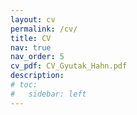 ```yaml
---
layout: cv
permalink: /cv/
title: CV
nav: true
nav_order: 5
cv_pdf: CV_Gyutak_Hahn.pdf
description: 
# toc:
#   sidebar: left
---
```

